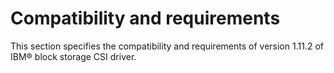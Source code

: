 # Compatibility and requirements

This section specifies the compatibility and requirements of version 1.11.2 of IBM® block storage CSI driver.
